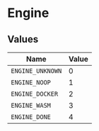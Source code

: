 # Engine


## Values

| Name             | Value            |
| ---------------- | ---------------- |
| `ENGINE_UNKNOWN` | 0                |
| `ENGINE_NOOP`    | 1                |
| `ENGINE_DOCKER`  | 2                |
| `ENGINE_WASM`    | 3                |
| `ENGINE_DONE`    | 4                |
